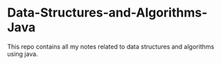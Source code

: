 # Data-Structures-and-Algorithms-Java
This repo contains all my notes related to data structures and algorithms using java.
